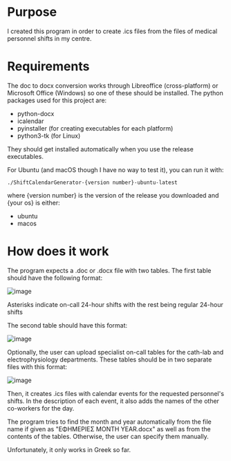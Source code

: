 # Purpose
I created this program in order to create .ics files from the files of medical personnel shifts in my centre.
# Requirements
The doc to docx conversion works through Libreoffice (cross-platform) or Microsoft Office (Windows) so one of these should be installed.
The python packages used for this project are:
- python-docx
- icalendar
- pyinstaller (for creating executables for each platform)
- python3-tk (for Linux)

They should get installed automatically when you use the release executables.

For Ubuntu (and macOS though I have no way to test it), you can run it with:
```
./ShiftCalendarGenerator-{version number}-ubuntu-latest
```
where {version number} is the version of the release you downloaded and {your os} is either:
- ubuntu
- macos
# How does it work
The program expects a .doc or .docx file with two tables. The first table should have the following format:

![image](https://github.com/user-attachments/assets/3822f819-242a-46c5-8531-6d711abef091)

Asterisks indicate on-call 24-hour shifts with the rest being regular 24-hour shifts

The second table should have this format:

![image](https://github.com/user-attachments/assets/2a142d04-6cee-4ebc-a5c8-a32034d80e26)

Optionally, the user can upload specialist on-call tables for the cath-lab and electrophysiology departments. These tables should be in two separate files with this format:

![image](https://github.com/user-attachments/assets/deeb6a3a-352f-42b6-a20d-3474dfeccc95)

Then, it creates .ics files with calendar events for the requested personnel's shifts. In the description of each event, it also adds the names of the other co-workers for the day.

The program tries to find the month and year automatically from the file name if given as "ΕΦΗΜΕΡΙΕΣ MONTH YEAR.docx" as well as from the contents of the tables. Otherwise, the user can specify them manually.

Unfortunately, it only works in Greek so far.
